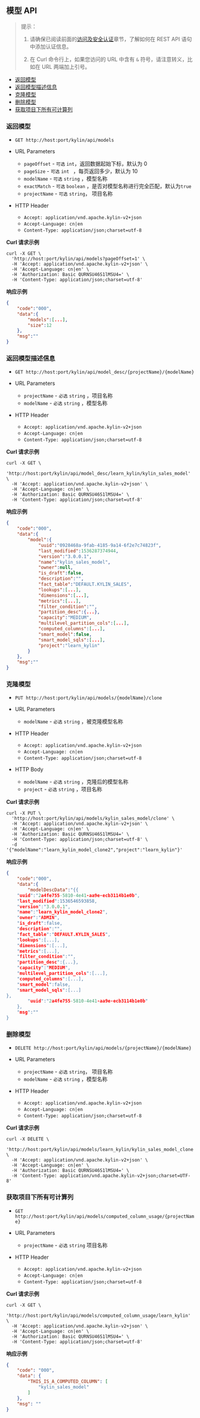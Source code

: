 ## 模型 API

> 提示：
>
> 1. 请确保已阅读前面的[访问及安全认证](authentication.cn.md)章节，了解如何在 REST API 语句中添加认证信息。
>
> 2. 在 Curl 命令行上，如果您访问的 URL 中含有 `&` 符号，请注意转义，比如在 URL 两端加上引号。



* [返回模型](#返回模型)
* [返回模型描述信息](#返回模型描述信息)
* [克隆模型](#克隆模型)
* [删除模型](#删除模型)
* [获取项目下所有可计算列](#获取项目下所有可计算列)



### 返回模型

- `GET http://host:port/kylin/api/models`

- URL Parameters
	* `pageOffset` - `可选` `int`，返回数据起始下标，默认为 0 
	* `pageSize` - `可选` `int ` ，每页返回多少，默认为 10 
	* `modelName` - `可选` `string` ，模型名称
	* `exactMatch` - `可选` `boolean` ，是否对模型名称进行完全匹配，默认为`true`
	* `projectName` - `可选` `string`， 项目名称

- HTTP Header
	- `Accept: application/vnd.apache.kylin-v2+json`
	- `Accept-Language: cn|en`
	- `Content-Type: application/json;charset=utf-8`

**Curl 请求示例**

```shell
curl -X GET \
  'http://host:port/kylin/api/models?pageOffset=1' \
  -H 'Accept: application/vnd.apache.kylin-v2+json' \
  -H 'Accept-Language: cn|en' \
  -H 'Authorization: Basic QURNSU46S1lMSU4=' \
  -H 'Content-Type: application/json;charset=utf-8'
```

**响应示例**

```JSON
{
    "code":"000",
    "data":{
        "models":[...],
        "size":12
    },
    "msg":""
}
```



### 返回模型描述信息

- `GET http://host:port/kylin/api/model_desc/{projectName}/{modelName}`

- URL Parameters
	- `projectName` - `必选` `string` ，项目名称
	- `modelName` - `必选` `string` ，模型名称

- HTTP Header
	- `Accept: application/vnd.apache.kylin-v2+json`
	- `Accept-Language: cn|en`
	- `Content-Type: application/json;charset=utf-8`

**Curl 请求示例**

```shell
curl -X GET \
  'http://host:port/kylin/api/model_desc/learn_kylin/kylin_sales_model' \
  -H 'Accept: application/vnd.apache.kylin-v2+json' \
  -H 'Accept-Language: cn|en' \
  -H 'Authorization: Basic QURNSU46S1lMSU4=' \
  -H 'Content-Type: application/json;charset=utf-8'
```

**响应示例**

```JSON
{
    "code":"000",
    "data":{
        "model":{
            "uuid":"0928468a-9fab-4185-9a14-6f2e7c74823f",
            "last_modified":1536287374944,
            "version":"3.0.0.1",
            "name":"kylin_sales_model",
            "owner":null,
            "is_draft":false,
            "description":"",
            "fact_table":"DEFAULT.KYLIN_SALES",
            "lookups":[...],
            "dimensions":[...],
            "metrics":[...],
            "filter_condition":"",
            "partition_desc":{...},
            "capacity":"MEDIUM",
            "multilevel_partition_cols":[...],
            "computed_columns":[...],
            "smart_model":false,
            "smart_model_sqls":[...],
            "project":"learn_kylin"
        }
    },
    "msg":""
}
```



### 克隆模型

- `PUT http://host:port/kylin/api/models/{modelName}/clone`

- URL Parameters
	* `modelName` - `必选` `string` ，被克隆模型名称

- HTTP Header
	- `Accept: application/vnd.apache.kylin-v2+json`
	- `Accept-Language: cn|en`
	- `Content-Type: application/json;charset=utf-8`

- HTTP Body
	* `modelName` - `必选` `string` ，克隆后的模型名称
	* `project` - `必选` `string` ，项目名称 

**Curl 请求示例**

```shell
curl -X PUT \
  'http://host:port/kylin/api/models/kylin_sales_model/clone' \
  -H 'Accept: application/vnd.apache.kylin-v2+json' \
  -H 'Accept-Language: cn|en' \
  -H 'Authorization: Basic QURNSU46S1lMSU4=' \
  -H 'Content-Type: application/json;charset=utf-8' \
  -d '{"modelName":"learn_kylin_model_clone2","project":"learn_kylin"}'
```

**响应示例**

```JSON
{
    "code":"000",
    "data":{
        "modelDescData":"{{
    "uuid":"2a4fe755-5810-4e41-aa9e-ecb3114b1e0b",
    "last_modified":1536546593858,
    "version":"3.0.0.1",
    "name":"learn_kylin_model_clone2",
    "owner":"ADMIN",
    "is_draft":false,
    "description":"",
    "fact_table":"DEFAULT.KYLIN_SALES",
    "lookups":[...],
    "dimensions":[...],
    "metrics":[...],
    "filter_condition":"",
    "partition_desc":{...},
    "capacity":"MEDIUM",
    "multilevel_partition_cols":[...],
    "computed_columns":[...],
    "smart_model":false,
    "smart_model_sqls":[...]
},
        "uuid":"2a4fe755-5810-4e41-aa9e-ecb3114b1e0b"
    },
    "msg":""
}
```



### 删除模型

- `DELETE http://host:port/kylin/api/models/{projectName}/{modelName}`

- URL Parameters	
	* `projectName` - `必选` `string`， 项目名称
	* `modelName` - `必选` `string` ，模型名称
	
- HTTP Header
	- `Accept: application/vnd.apache.kylin-v2+json`
	- `Accept-Language: cn|en`
	- `Content-Type: application/json;charset=utf-8`

**Curl 请求示例**

```shell
curl -X DELETE \
  'http://host:port/kylin/api/models/learn_kylin/kylin_sales_model_clone' \
  -H 'Accept: application/vnd.apache.kylin-v2+json' \
  -H 'Accept-Language: cn|en' \
  -H 'Authorization: Basic QURNSU46S1lMSU4=' \
  -H 'Content-Type: application/vnd.apache.kylin-v2+json;charset=UTF-8'
```



### 获取项目下所有可计算列

- `GET http://host:port/kylin/api/models/computed_column_usage/{projectName}`

- URL Parameters	
	* `projectName` - `必选` `string` 项目名称

- HTTP Header
	- `Accept: application/vnd.apache.kylin-v2+json`
	- `Accept-Language: cn|en`
	- `Content-Type: application/json;charset=utf-8`

**Curl 请求示例**

```shell
curl -X GET \
  'http://host:port/kylin/api/models/computed_column_usage/learn_kylin' \
  -H 'Accept: application/vnd.apache.kylin-v2+json' \
  -H 'Accept-Language: cn|en' \
  -H 'Authorization: Basic QURNSU46S1lMSU4=' \
  -H 'Content-Type: application/json;charset=utf-8'
```

**响应示例**

```JSON
{
    "code": "000",
    "data": {
        "THIS_IS_A_COMPUTED_COLUMN": [
            "kylin_sales_model"
        ]
    },
    "msg": ""
}
```
